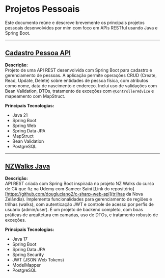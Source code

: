 # Projetos Pessoais

Este documento reúne e descreve brevemente os principais projetos pessoais desenvolvidos por mim com foco em APIs RESTful usando Java e Spring Boot.

---

## [Cadastro Pessoa API](https://github.com/dougluciano2/cadastro-pessoa-api)

**Descrição:**  
Projeto de uma API REST desenvolvida com Spring Boot para cadastro e gerenciamento de pessoas. A aplicação permite operações CRUD (Create, Read, Update, Delete) sobre entidades de pessoa física, com atributos como nome, data de nascimento e endereço. Inclui uso de validações com Bean Validation, DTOs, tratamento de exceções com `@ControllerAdvice` e mapeamento com MapStruct.

**Principais Tecnologias:**  
- Java 21  
- Spring Boot  
- Spring Web  
- Spring Data JPA  
- MapStruct  
- Bean Validation  
- PostgreSQL  

---

## [NZWalks Java](https://github.com/dougluciano2/NZWalks-java)

**Descrição:**  
API REST criada com Spring Boot inspirada no projeto NZ Walks do curso de C# que fiz na Udemy com Sameer Saini [Link do repositório][https://github.com/dougluciano2/c-sharp-web-api](trilhas da Nova Zelândia). Implementa funcionalidades para gerenciamento de regiões e trilhas (walks), com autenticação JWT e controle de acesso por perfis de usuário (admin/user). É um projeto de backend completo, com boas práticas de arquitetura em camadas, uso de DTOs, e tratamento robusto de exceções.

**Principais Tecnologias:**  
- Java 17  
- Spring Boot  
- Spring Data JPA  
- Spring Security  
- JWT (JSON Web Tokens)  
- ModelMapper  
- PostgreSQL  
